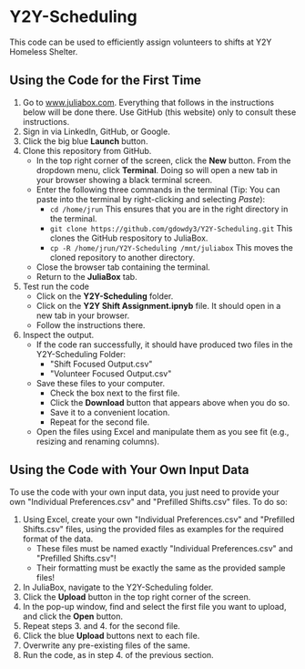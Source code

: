 # Y2Y-Scheduling
This code can be used to efficiently assign volunteers to shifts at Y2Y Homeless Shelter.

## Using the Code for the First Time
1.  Go to www.juliabox.com.  Everything that follows in the instructions below will be done there. Use GitHub (this website) only to consult these instructions.
2.  Sign in via LinkedIn, GitHub, or Google.
3.  Click the big blue **Launch** button.
4.  Clone this repository from GitHub.
    - In the top right corner of the screen, click the **New** button.  From the dropdown menu, click **Terminal**.  Doing so will open a new tab in your browser showing a black terminal screen.
    - Enter the following three commands in the terminal (Tip: You can paste into the terminal by right-clicking and selecting *Paste*):
        - `cd /home/jrun` This ensures that you are in the right directory in the terminal.
        - `git clone https://github.com/gdowdy3/Y2Y-Scheduling.git` This clones the GitHub respository to JuliaBox.
        - `cp -R /home/jrun/Y2Y-Scheduling /mnt/juliabox` This moves the cloned repository to another directory.
    - Close the browser tab containing the terminal.
    - Return to the **JuliaBox** tab.
5. Test run the code
    - Click on the **Y2Y-Scheduling** folder.
    - Click on the **Y2Y Shift Assignment.ipnyb** file.  It should open in a new tab in your browser.
    - Follow the instructions there.
6. Inspect the output.
    - If the code ran successfully, it should have produced two files in the Y2Y-Scheduling Folder:
      - "Shift Focused Output.csv"
      - "Volunteer Focused Output.csv"
    - Save these files to your computer.
      - Check the box next to the first file.
      - Click the **Download** button that appears above when you do so.
      - Save it to a convenient location.
      - Repeat for the second file.
   - Open the files using Excel and manipulate them as you see fit (e.g., resizing and renaming columns).
   
   
## Using the Code with Your Own Input Data
To use the code with your own input data, you just need to provide your own "Individual Preferences.csv" and "Prefilled  Shifts.csv" files.  To do so:
1. Using Excel, create your own "Individual Preferences.csv" and "Prefilled  Shifts.csv" files, using the provided files as examples for the required format of the data.
   - These files must be named exactly "Individual Preferences.csv" and "Prefilled  Shifts.csv"!
   - Their formatting must be exactly the same as the provided sample files!
2. In JuliaBox, navigate to the Y2Y-Scheduling folder.
3. Click the **Upload** button in the top right corner of the screen.
4. In the pop-up window, find and select the first file you want to upload, and click the **Open** button.
5. Repeat steps 3. and 4. for the second file.
6. Click the blue **Upload** buttons next to each file.
7. Overwrite any pre-existing files of the same.
8. Run the code, as in step 4. of the previous section.
